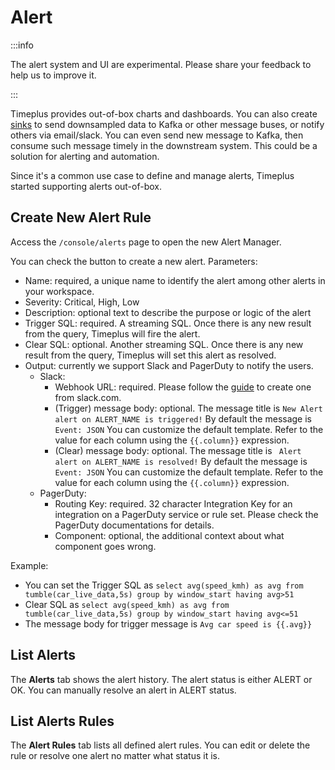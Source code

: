 # Alert

:::info

The alert system and UI are experimental. Please share your feedback to help us to improve it.

:::

Timeplus provides out-of-box charts and dashboards. You can also create [sinks](destination) to send downsampled data to Kafka or other message buses, or notify others via email/slack. You can even send new message to Kafka, then consume such message timely in the downstream system. This could be a solution for alerting and automation.

Since it's a common use case to define and manage alerts, Timeplus started supporting alerts out-of-box.

## Create New Alert Rule

Access the `/console/alerts` page to open the new Alert Manager.

You can check the button to create a new alert. Parameters:

* Name: required, a unique name to identify the alert among other alerts in your workspace.
* Severity: Critical, High, Low
* Description: optional text to describe the purpose or logic of the alert
* Trigger SQL: required. A streaming SQL. Once there is any new result from the query, Timeplus will fire the alert.
* Clear SQL: optional. Another streaming SQL. Once there is any new result from the query, Timeplus will set this alert as resolved.
* Output: currently we support Slack and PagerDuty to notify the users.
  * Slack: 
    * Webhook URL: required. Please follow the [guide](destination#slack) to create one from slack.com.
    * (Trigger) message body: optional. The message title is `New Alert alert on ALERT_NAME is triggered!` By default the message is ` Event: JSON` You can customize the default template. Refer to the value for each column using the `{{.column}}` expression.
    * (Clear) message body: optional. The message title is ` Alert alert on ALERT_NAME is resolved!` By default the message is ` Event: JSON` You can customize the default template. Refer to the value for each column using the `{{.column}}` expression.
  * PagerDuty:
    * Routing Key: required. 32 character Integration Key for an integration on a PagerDuty service or rule set.  Please check the PagerDuty documentations for details.
    * Component: optional, the additional context about what component goes wrong.

Example:

* You can set the Trigger SQL as `select avg(speed_kmh) as avg from tumble(car_live_data,5s) group by window_start having avg>51`
* Clear SQL as `select avg(speed_kmh) as avg from tumble(car_live_data,5s) group by window_start having avg<=51`
* The message body for trigger message is `Avg car speed is {{.avg}}`

## List Alerts

The **Alerts** tab shows the alert history. The alert status is either ALERT or OK. You can manually resolve an alert in ALERT status.



## List Alerts Rules

The **Alert Rules** tab lists all defined alert rules. You can edit  or delete the rule or resolve one alert no matter what status it is.

